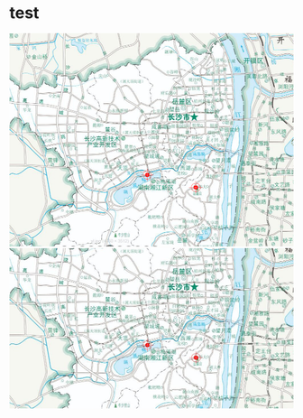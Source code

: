 # test
![image](https://github.com/tudoushangyin/test/blob/main/1.jpg)
![image](https://github.com/tudoushangyin/test/blob/main/2.jpg)

